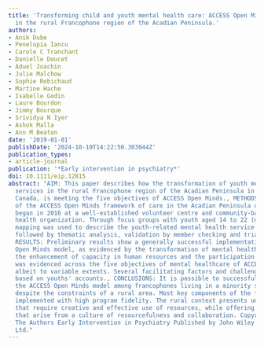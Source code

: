 ```yaml
---
title: 'Transforming child and youth mental health care: ACCESS Open Minds New Brunswick
  in the rural Francophone region of the Acadian Peninsula.'
authors:
- Anik Dube
- Penelopia Iancu
- Carole C Tranchant
- Danielle Doucet
- Aduel Joachin
- Julie Malchow
- Sophie Robichaud
- Martine Hache
- Isabelle Godin
- Laure Bourdon
- Jimmy Bourque
- Srividya N Iyer
- Ashok Malla
- Ann M Beaton
date: '2019-01-01'
publishDate: '2024-10-10T14:22:50.303044Z'
publication_types:
- article-journal
publication: '*Early intervention in psychiatry*'
doi: 10.1111/eip.12815
abstract: "AIM: This paper describes how the transformation of youth mental health
  services in the rural Francophone region of the Acadian Peninsula in New Brunswick,
  Canada, is meeting the five objectives of ACCESS Open Minds., METHODS: Implementation
  of the ACCESS Open Minds framework of care in the Acadian Peninsula of New Brunswick
  began in 2016 at a well-established volunteer centre and community-based mental
  health organization. Through focus groups with youth aged 14 to 22 (n = 13), community
  mapping was used to describe the youth-related mental health service transformation,
  followed by thematic analysis, validation by member checking and triangulation.,
  RESULTS: Preliminary results show a generally successful implementation of the ACCESS
  Open Minds model, as evidenced by the transformation of mental health service provision,
  the enhancement of capacity in human resources and the participation of youth. Transformation
  was evidenced across the five objectives of mental healthcare of ACCESS Open Minds,
  albeit to variable extents. Several facilitating factors and challenges are identified
  based on youths' accounts., CONCLUSIONS: It is possible to successfully implement
  the ACCESS Open Minds model among francophones living in a minority setting and
  despite the constraints of a rural area. Most key components of the framework were
  implemented with high program fidelity. The rural context presents unique challenges
  that require creative and effective use of resources, while offering opportunities
  that arise from a culture of resourcefulness and collaboration. Copyright © 2019
  The Authors Early Intervention in Psychiatry Published by John Wiley & Sons Australia,
  Ltd."
---
```

